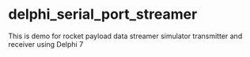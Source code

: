# delphi_serial_port_streamer
This is demo for rocket payload data streamer simulator transmitter and receiver using Delphi 7
